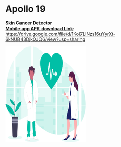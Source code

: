 # Apollo 19

<b> Skin Cancer Detector  </b><br>
<b><u>Mobile app APK download Link</u></b>: https://drive.google.com/file/d/1Kol7LINzs16uYyrXt-6kNUB43DjkQJQ6/view?usp=sharing <br>

<img src = "https://github.com/sainiteshb/Apollo-19/blob/master/assets/doctor.svg" width = "250px" height = "300px" />

